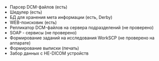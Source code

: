   * Парсер DCM-файлов (есть)
  * Шедулер (есть)
  * БД для хранения мета информации (есть, Derby)
  * WEB-поисковик (есть)
  * Репликатор DCM-файлов на сервера подразделений (не проверено)
  * SOAP - сервисы (не проверено)
  * Формирование заданий на исследования WorkSCP (не проверено на аппарате)
  * Формирование выписки (печать)
  * Забор данных с НЕ-DICOM устройств